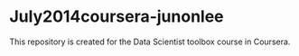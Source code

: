 July2014coursera-junonlee
=========================

This repository is created for the Data Scientist toolbox course in Coursera.
